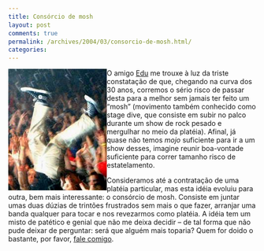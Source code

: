 ```yaml
---
title: Consórcio de mosh
layout: post
comments: true
permalink: /archives/2004/03/consorcio-de-mosh.html/
categories:
---
```

<img src="/img/blig/mosh.jpg"  alt="mosh descontrolado" align="left">O amigo <a href="http://www.stoneagescanners.com/edu" >Edu</a> me trouxe à luz da triste constatação de que, chegando na curva dos 30 anos, corremos o sério risco de passar desta para a melhor sem jamais ter feito um &#8220;mosh&#8221; (movimento também conhecido como stage dive, que consiste em subir no palco durante um show de rock pesado e mergulhar no meio da platéia). Afinal, já quase não temos *mojo* suficiente para ir a um show desses, imagine reunir boa-vontade suficiente para correr tamanho risco de estatelamento.

Consideramos até a contratação de uma platéia particular, mas esta idéia evoluiu para outra, bem mais interessante: o consórcio de mosh. Consiste em juntar umas duas dúzias de trintões frustrados sem mais o que fazer, arranjar uma banda qualquer para tocar e nos revezarmos como platéia. A idéia tem um misto de patético e genial que não me deixa decidir &#8211; de tal forma que não pude deixar de perguntar: será que alguém mais toparia? Quem for doido o bastante, por favor, <a href="fale.html">fale comigo</a>.
